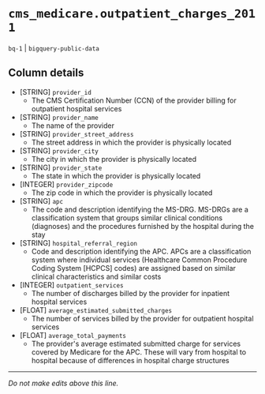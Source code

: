 # `cms_medicare.outpatient_charges_2011`
`bq-1` | `bigquery-public-data`

## Column details
* [STRING]    `provider_id`
  - The CMS Certification Number (CCN) of the provider billing for outpatient hospital services
* [STRING]    `provider_name`
  - The name of the provider
* [STRING]    `provider_street_address`
  - The street address in which the provider is physically located
* [STRING]    `provider_city`
  - The city in which the provider is physically located
* [STRING]    `provider_state`
  - The state in which the provider is physically located
* [INTEGER]   `provider_zipcode`
  - The zip code in which the provider is physically located
* [STRING]    `apc`
  - The code and description identifying the MS-DRG. MS-DRGs are a classification system that groups similar clinical conditions (diagnoses) and the procedures furnished by the hospital during the stay
* [STRING]    `hospital_referral_region`
  - Code and description identifying the APC. APCs are a classification system where individual services (Healthcare Common Procedure Coding System [HCPCS] codes) are assigned based on similar clinical characteristics and similar costs
* [INTEGER]   `outpatient_services`
  - The number of discharges billed by the provider for inpatient hospital services
* [FLOAT]     `average_estimated_submitted_charges`
  - The number of services billed by the provider for outpatient hospital services
* [FLOAT]     `average_total_payments`
  - The provider's average estimated submitted charge for services covered by Medicare for the APC. These will vary from hospital to hospital because of differences in hospital charge structures

-------------------------------------------------------------------------------
*Do not make edits above this line.*

